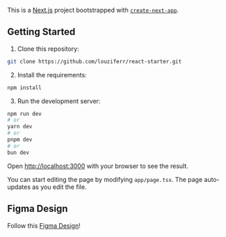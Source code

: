 This is a [Next.js](https://nextjs.org) project bootstrapped with [`create-next-app`](https://nextjs.org/docs/app/api-reference/cli/create-next-app).

## Getting Started

1. Clone this repository:

```bash
git clone https://github.com/louziferr/react-starter.git
```

2. Install the requirements:

```bash
npm install
```

3. Run the development server:

```bash
npm run dev
# or
yarn dev
# or
pnpm dev
# or
bun dev
```

Open [http://localhost:3000](http://localhost:3000) with your browser to see the result.

You can start editing the page by modifying `app/page.tsx`. The page auto-updates as you edit the file.

## Figma Design

Follow this [Figma Design](https://www.figma.com/design/7YHbHvqwQFM7ghHKA4COuI/Website-Browse--with-Access-?m=dev&t=6gQISDXtLXwKndoX-1)!
